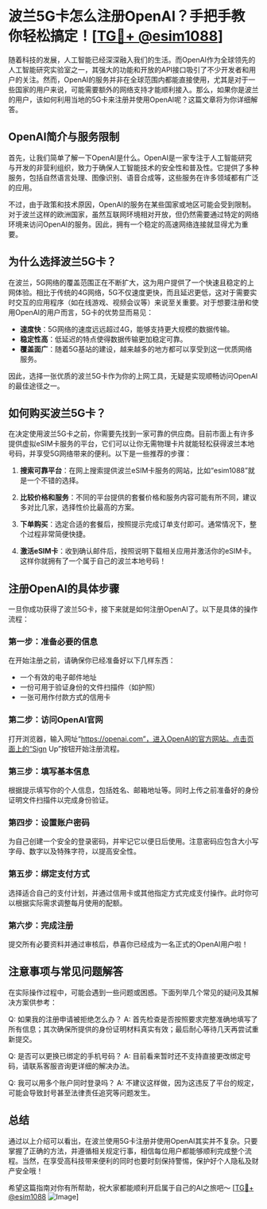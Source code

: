 # 波兰5G卡怎么注册OpenAI？手把手教你轻松搞定！[[TG💪+ @esim1088](https://t.me/s/esim1088)]

随着科技的发展，人工智能已经深深融入我们的生活。而OpenAI作为全球领先的人工智能研究实验室之一，其强大的功能和开放的API接口吸引了不少开发者和用户的关注。然而，OpenAI的服务并非在全球范围内都能直接使用，尤其是对于一些国家的用户来说，可能需要额外的网络支持才能顺利接入。那么，如果你是波兰的用户，该如何利用当地的5G卡来注册并使用OpenAI呢？这篇文章将为你详细解答。

## OpenAI简介与服务限制

首先，让我们简单了解一下OpenAI是什么。OpenAI是一家专注于人工智能研究与开发的非营利组织，致力于确保人工智能技术的安全性和普及性。它提供了多种服务，包括自然语言处理、图像识别、语音合成等，这些服务在许多领域都有广泛的应用。

不过，由于政策和技术原因，OpenAI的服务在某些国家或地区可能会受到限制。对于波兰这样的欧洲国家，虽然互联网环境相对开放，但仍然需要通过特定的网络环境来访问OpenAI的服务。因此，拥有一个稳定的高速网络连接就显得尤为重要。

## 为什么选择波兰5G卡？

在波兰，5G网络的覆盖范围正在不断扩大，这为用户提供了一个快速且稳定的上网体验。相比于传统的4G网络，5G不仅速度更快，而且延迟更低，这对于需要实时交互的应用程序（如在线游戏、视频会议等）来说至关重要。对于想要注册和使用OpenAI的用户而言，5G卡的优势显而易见：

- **速度快**：5G网络的速度远远超过4G，能够支持更大规模的数据传输。
- **稳定性高**：低延迟的特点使得数据传输更加稳定可靠。
- **覆盖面广**：随着5G基站的建设，越来越多的地方都可以享受到这一优质网络服务。

因此，选择一张优质的波兰5G卡作为你的上网工具，无疑是实现顺畅访问OpenAI的最佳途径之一。

## 如何购买波兰5G卡？

在决定使用波兰5G卡之前，你需要先找到一家可靠的供应商。目前市面上有许多提供虚拟eSIM卡服务的平台，它们可以让你无需物理卡片就能轻松获得波兰本地号码，并享受5G网络带来的便利。以下是一些推荐的步骤：

1. **搜索可靠平台**：在网上搜索提供波兰eSIM卡服务的网站，比如“esim1088”就是一个不错的选择。
   
2. **比较价格和服务**：不同的平台提供的套餐价格和服务内容可能有所不同，建议多对比几家，选择性价比最高的方案。

3. **下单购买**：选定合适的套餐后，按照提示完成订单支付即可。通常情况下，整个过程非常简便快捷。

4. **激活eSIM卡**：收到确认邮件后，按照说明下载相关应用并激活你的eSIM卡。这样你就拥有了一个属于自己的波兰本地号码！

## 注册OpenAI的具体步骤

一旦你成功获得了波兰5G卡，接下来就是如何注册OpenAI了。以下是具体的操作流程：

### 第一步：准备必要的信息

在开始注册之前，请确保你已经准备好以下几样东西：
- 一个有效的电子邮件地址
- 一份可用于验证身份的文件扫描件（如护照）
- 一张可用作付款方式的信用卡

### 第二步：访问OpenAI官网

打开浏览器，输入网址“https://openai.com”，进入OpenAI的官方网站。点击页面上的“Sign Up”按钮开始注册流程。

### 第三步：填写基本信息

根据提示填写你的个人信息，包括姓名、邮箱地址等。同时上传之前准备好的身份证明文件扫描件以完成身份验证。

### 第四步：设置账户密码

为自己创建一个安全的登录密码，并牢记它以便日后使用。注意密码应包含大小写字母、数字以及特殊字符，以提高安全性。

### 第五步：绑定支付方式

选择适合自己的支付计划，并通过信用卡或其他指定方式完成支付操作。此时你可以根据实际需求调整每月使用的配额。

### 第六步：完成注册

提交所有必要资料并通过审核后，恭喜你已经成为一名正式的OpenAI用户啦！

## 注意事项与常见问题解答

在实际操作过程中，可能会遇到一些问题或困惑。下面列举几个常见的疑问及其解决方案供参考：

Q: 如果我的注册申请被拒绝怎么办？
A: 首先检查是否按照要求完整准确地填写了所有信息；其次确保所提供的身份证明材料真实有效；最后耐心等待几天再尝试重新提交。

Q: 是否可以更换已绑定的手机号码？
A: 目前看来暂时还不支持直接更改绑定号码，请联系客服咨询更详细的解决办法。

Q: 我可以用多个账户同时登录吗？
A: 不建议这样做，因为这违反了平台的规定，可能会导致封号甚至法律责任追究等问题发生。

## 总结

通过以上介绍可以看出，在波兰使用5G卡注册并使用OpenAI其实并不复杂。只要掌握了正确的方法，并遵循相关规定行事，相信每位用户都能够顺利完成整个流程。当然，在享受高科技带来便利的同时也要时刻保持警惕，保护好个人隐私及财产安全哦！

希望这篇指南对你有所帮助，祝大家都能顺利开启属于自己的AI之旅吧～ [[TG💪+ @esim1088](https://t.me/s/esim1088) ![Image](https://i.postimg.cc/4NQfJmqS/Snipaste-2025-05-13-00-14-12.png)]